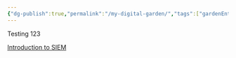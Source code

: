 ```yaml
---
{"dg-publish":true,"permalink":"/my-digital-garden/","tags":["gardenEntry"],"created":"2025-02-06T18:51:33.711-05:00","updated":"2025-02-06T18:58:02.279-05:00"}
---
```


Testing 123

[Introduction to SIEM](Introduction%20to%20SIEM.md)

